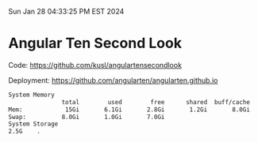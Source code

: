 Sun Jan 28 04:33:25 PM EST 2024

# Angular Ten Second Look

Code: https://github.com/kusl/angulartensecondlook

Deployment: https://github.com/angularten/angularten.github.io

```bash
System Memory
               total        used        free      shared  buff/cache   available
Mem:            15Gi       6.1Gi       2.8Gi       1.2Gi       8.0Gi       9.2Gi
Swap:          8.0Gi       1.0Gi       7.0Gi
System Storage
2.5G	.
```
